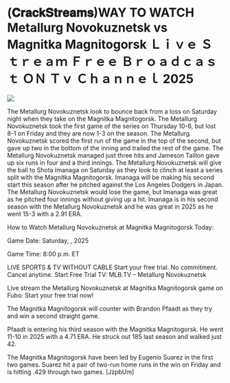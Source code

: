 # (𝐂𝐫𝐚𝐜𝐤𝐒𝐭𝐫𝐞𝐚𝐦𝐬)WAY TO WATCH Metallurg Novokuznetsk vs Magnitka Magnitogorsk Ｌｉｖｅ Ｓｔｒｅａｍ Ｆｒｅｅ Ｂｒｏａｄｃａｓｔ ＯＮ Ｔｖ Ｃｈａｎｎｅｌ  2025  
  
  
[![](https://i.imgur.com/qSNzIqt.png)](https://movie.rssnews.media/oPbbNxvhU.php)  
  
The Metallurg Novokuznetsk look to bounce back from a loss on Saturday night when they take on the Magnitka Magnitogorsk. The Metallurg Novokuznetsk took the first game of the series on Thursday 10-6, but lost 8-1 on Friday and they are now 1-3 on the season. The Metallurg Novokuznetsk scored the first run of the game in the top of the second, but gave up two in the bottom of the inning and trailed the rest of the game. The Metallurg Novokuznetsk managed just three hits and Jameson Taillon gave up six runs in four and a third innings. The Metallurg Novokuznetsk will give the ball to Shota Imanaga on Saturday as they look to clinch at least a series split with the Magnitka Magnitogorsk. Imanaga will be making his second start this season after he pitched against the Los Angeles Dodgers in Japan. The Metallurg Novokuznetsk would lose the game, but Imanaga was great as he pitched four innings without giving up a hit. Imanaga is in his second season with the Metallurg Novokuznetsk and he was great in 2025 as he went 15-3 with a 2.91 ERA.

How to Watch Metallurg Novokuznetsk at Magnitka Magnitogorsk Today:

Game Date: Saturday, , 2025

Game Time: 8:00 p.m. ET

LIVE SPORTS & TV WITHOUT CABLE
Start your free trial. No commitment. Cancel anytime.
Start Free Trial
TV: MLB.TV – Metallurg Novokuznetsk

Live stream the Metallurg Novokuznetsk at Magnitka Magnitogorsk game on Fubo: Start your free trial now!

The Magnitka Magnitogorsk will counter with Brandon Pfaadt as they try and win a second straight game.

Pfaadt is entering his third season with the Magnitka Magnitogorsk. He went 11-10 in 2025 with a 4.71 ERA. He struck out 185 last season and walked just 42.

The Magnitka Magnitogorsk have been led by Eugenio Suarez in the first two games. Suarez hit a pair of two-run home runs in the win on Friday and is hitting .429 through two games. [JzpbUm]